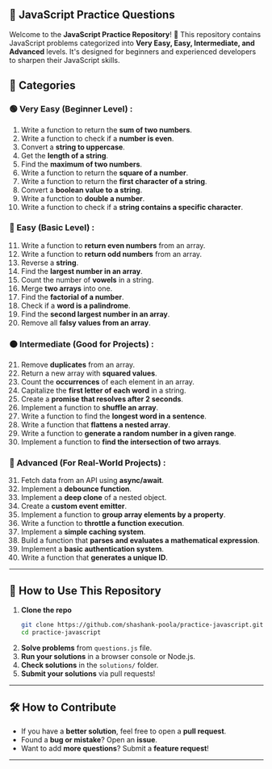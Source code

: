 ## 📌 JavaScript Practice Questions

Welcome to the **JavaScript Practice Repository**! 🚀 This repository contains JavaScript problems categorized into **Very Easy, Easy, Intermediate, and Advanced** levels. It's designed for beginners and experienced developers to sharpen their JavaScript skills.

## 📂 Categories

### 🟢 Very Easy (Beginner Level) :
1. Write a function to return the **sum of two numbers**.
2. Write a function to check if a **number is even**.
3. Convert a **string to uppercase**.
4. Get the **length of a string**.
5. Find the **maximum of two numbers**.
6. Write a function to return the **square of a number**.
7. Write a function to return the **first character of a string**.
8. Convert a **boolean value to a string**.
9. Write a function to **double a number**.
10. Write a function to check if a **string contains a specific character**.

### 🔵 Easy (Basic Level) :
11. Write a function to **return even numbers** from an array.
12. Write a function to **return odd numbers** from an array.
13. Reverse a **string**.
14. Find the **largest number in an array**.
15. Count the number of **vowels** in a string.
16. Merge **two arrays** into one.
17. Find the **factorial of a number**.
18. Check if a **word is a palindrome**.
19. Find the **second largest number in an array**.
20. Remove all **falsy values from an array**.

### 🟠 Intermediate (Good for Projects) :
21. Remove **duplicates** from an array.
22. Return a new array with **squared values**.
23. Count the **occurrences** of each element in an array.
24. Capitalize the **first letter of each word** in a string.
25. Create a **promise that resolves after 2 seconds**.
26. Implement a function to **shuffle an array**.
27. Write a function to find the **longest word in a sentence**.
28. Write a function that **flattens a nested array**.
29. Write a function to **generate a random number in a given range**.
30. Implement a function to **find the intersection of two arrays**.

### 🔴 Advanced (For Real-World Projects) :
31. Fetch data from an API using **async/await**.
32. Implement a **debounce function**.
33. Implement a **deep clone** of a nested object.
34. Create a **custom event emitter**.
35. Implement a function to **group array elements by a property**.
36. Write a function to **throttle a function execution**.
37. Implement a **simple caching system**.
38. Build a function that **parses and evaluates a mathematical expression**.
39. Implement a **basic authentication system**.
40. Write a function that **generates a unique ID**.

---

## 📌 How to Use This Repository
1. **Clone the repo**
   ```sh
   git clone https://github.com/shashank-poola/practice-javascript.git
   cd practice-javascript
   ```
2. **Solve problems** from `questions.js` file.
3. **Run your solutions** in a browser console or Node.js.
4. **Check solutions** in the `solutions/` folder.
5. **Submit your solutions** via pull requests!

---

## 🛠️ How to Contribute
- If you have a **better solution**, feel free to open a **pull request**.
- Found a **bug or mistake**? Open an **issue**.
- Want to add **more questions**? Submit a **feature request**!

---

